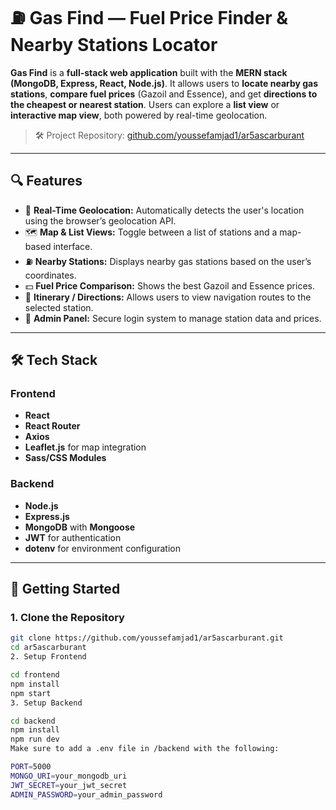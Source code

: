 # ⛽ Gas Find — Fuel Price Finder & Nearby Stations Locator

**Gas Find** is a **full-stack web application** built with the **MERN stack (MongoDB, Express, React, Node.js)**. It allows users to **locate nearby gas stations**, **compare fuel prices** (Gazoil and Essence), and get **directions to the cheapest or nearest station**. Users can explore a **list view** or **interactive map view**, both powered by real-time geolocation.

> 🛠️ Project Repository: [github.com/youssefamjad1/ar5ascarburant](https://github.com/youssefamjad1/ar5ascarburant)

---

## 🔍 Features

- 📍 **Real-Time Geolocation:** Automatically detects the user's location using the browser’s geolocation API.
- 🗺️ **Map & List Views:** Toggle between a list of stations and a map-based interface.
- ⛽ **Nearby Stations:** Displays nearby gas stations based on the user’s coordinates.
- 💵 **Fuel Price Comparison:** Shows the best Gazoil and Essence prices.
- 🧭 **Itinerary / Directions:** Allows users to view navigation routes to the selected station.
- 🔐 **Admin Panel:** Secure login system to manage station data and prices.

---

## 🛠️ Tech Stack

### Frontend
- **React**
- **React Router**
- **Axios**
- **Leaflet.js** for map integration
- **Sass/CSS Modules**

### Backend
- **Node.js**
- **Express.js**
- **MongoDB** with **Mongoose**
- **JWT** for authentication
- **dotenv** for environment configuration

---

## 🚀 Getting Started

### 1. Clone the Repository

```bash
git clone https://github.com/youssefamjad1/ar5ascarburant.git
cd ar5ascarburant
2. Setup Frontend

cd frontend
npm install
npm start
3. Setup Backend

cd backend
npm install
npm run dev
Make sure to add a .env file in /backend with the following:

PORT=5000
MONGO_URI=your_mongodb_uri
JWT_SECRET=your_jwt_secret
ADMIN_PASSWORD=your_admin_password